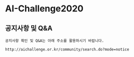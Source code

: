 # AI-Challenge2020



## 공지사항 및 Q&A
```
공지사항 확인 및 Q&A는 아래 주소를 활용하시기 바랍니다.

http://aichallenge.or.kr/community/search.do?mode=notice
```
